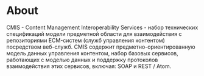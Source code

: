 # About

CMIS - Content Management Interoperability Services - набор технических спецификаций модели предметной области для взаимодействия с репозиториями ECM-систем (служб управления контентом) посредством веб-служб. CMIS содержит предметно-ориентированную модель данных управления контентом, набор базовых сервисов, работающих с моделью данных и поддержку протоколов взаимодействия этих сервисов, включая: SOAP и REST / Atom.
